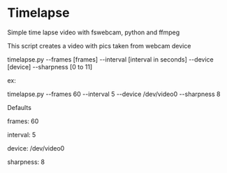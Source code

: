 # Timelapse
Simple time lapse video with fswebcam, python and ffmpeg

This script creates a video with pics taken from webcam device



timelapse.py --frames [frames] --interval [interval in seconds] --device [device] --sharpness [0 to 11]


ex:

timelapse.py --frames 60 --interval 5 --device /dev/video0 --sharpness 8


Defaults

frames: 60

interval: 5

device: /dev/video0

sharpness: 8
